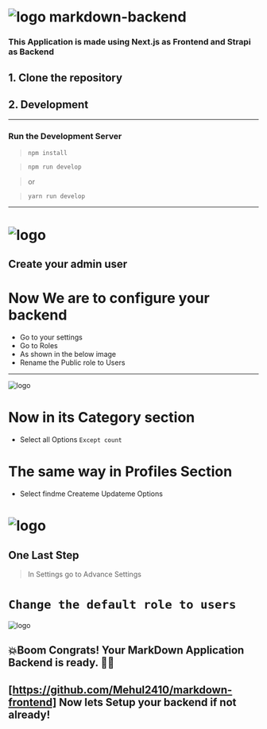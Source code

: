 # ![logo](https://raw.githubusercontent.com/Mehul2410/markdown-frontend/master/public/favicon.ico) markdown-backend
### This Application is made using Next.js as Frontend and Strapi as Backend
## 1. Clone the repository 
## 2. Development
---
### Run the Development Server
> ` npm install `

> ` npm run develop `

> or

> ` yarn run develop `
--- 
# ![logo](https://strapi.io/documentation/assets/img/qsg-starters-part1-01-register.3f64017d.png) 
## Create your admin user

# Now We are to configure your backend
 - Go to your settings 
 - Go to Roles
 - As shown in the below image
 - Rename the Public role to Users 
---
![logo](https://strapi-discourse-prod.s3.dualstack.us-west-2.amazonaws.com/uploads/original/2X/0/076af5fce6d40cdc34296812b74a9823c884ba40.png) 

# Now in its Category section 
 - Select all Options ` Except count `
# The same way in Profiles Section
 - Select findme Createme Updateme Options

# ![logo](https://i.ibb.co/Fz52Tb5/Screenshot-2021-07-06-204924.png) 

## One Last Step
 > In Settings go to Advance Settings 
 # `Change the default role to users`
  ![logo](https://i.ibb.co/Jm3VQpz/image.png) 


## 💥Boom Congrats! Your MarkDown Application Backend is ready. 🎉🍾
## [https://github.com/Mehul2410/markdown-frontend] Now lets Setup your backend if not already!
